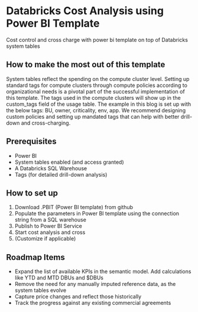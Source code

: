 # Databricks Cost Analysis using Power BI Template
Cost control and cross charge with power bi template on top of Databricks system tables

## How to make the most out of this template
System tables reflect the spending on the compute cluster level. Setting up standard tags for compute clusters through compute policies according to organizational needs is a pivotal part of the successful implementation of this template. The tags used in the compute clusters will show up in the custom_tags field of the usage table. The example in this blog is set up with the below tags: BU, owner, criticality, env, app. We recommend designing custom policies and setting up mandated tags that can help with better drill-down and cross-charging. 

## Prerequisites
* Power BI
* System tables enabled (and access granted)
* A Databricks SQL Warehouse
* Tags (for detailed drill-down analysis)


## How to set up
1. Download .PBIT (Power BI template) from github
2. Populate the parameters in Power BI template using the connection string from a SQL warehouse
3. Publish to Power BI Service
4. Start cost analysis and cross
5. (Customize if applicable)


## Roadmap Items
* Expand the list of available KPIs in the semantic model. Add calculations like YTD and MTD DBUs and $DBUs
* Remove the need for any manually imputed reference data, as the system tables evolve 
* Capture price changes and reflect those historically 
* Track the progress against any existing commercial agreements


